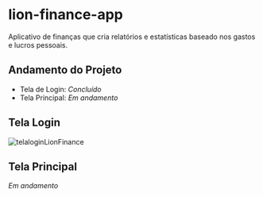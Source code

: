 # lion-finance-app
 Aplicativo de finanças que cria relatórios e estatísticas baseado nos gastos e lucros pessoais.

## Andamento do Projeto

- Tela de Login: <i>Concluído</i>
- Tela Principal: <i>Em andamento</i>

## Tela Login

![telaloginLionFinance](https://github.com/layla-lima/lion-finance-app/assets/129623575/ca00daef-4d9e-4876-b2fa-9ef37a6c4d0b)

## Tela Principal

<i>Em andamento</i>

